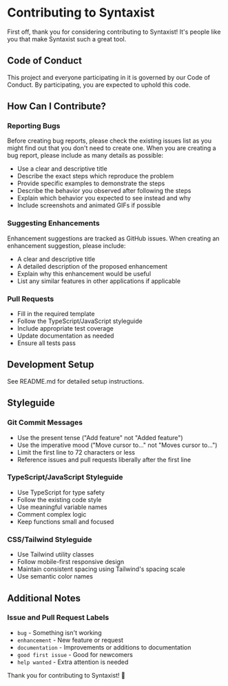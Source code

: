 # Contributing to Syntaxist

First off, thank you for considering contributing to Syntaxist! It's people like you that make Syntaxist such a great tool.

## Code of Conduct

This project and everyone participating in it is governed by our Code of Conduct. By participating, you are expected to uphold this code.

## How Can I Contribute?

### Reporting Bugs

Before creating bug reports, please check the existing issues list as you might find out that you don't need to create one. When you are creating a bug report, please include as many details as possible:

* Use a clear and descriptive title
* Describe the exact steps which reproduce the problem
* Provide specific examples to demonstrate the steps
* Describe the behavior you observed after following the steps
* Explain which behavior you expected to see instead and why
* Include screenshots and animated GIFs if possible

### Suggesting Enhancements

Enhancement suggestions are tracked as GitHub issues. When creating an enhancement suggestion, please include:

* A clear and descriptive title
* A detailed description of the proposed enhancement
* Explain why this enhancement would be useful
* List any similar features in other applications if applicable

### Pull Requests

* Fill in the required template
* Follow the TypeScript/JavaScript styleguide
* Include appropriate test coverage
* Update documentation as needed
* Ensure all tests pass

## Development Setup

See README.md for detailed setup instructions.

## Styleguide

### Git Commit Messages

* Use the present tense ("Add feature" not "Added feature")
* Use the imperative mood ("Move cursor to..." not "Moves cursor to...")
* Limit the first line to 72 characters or less
* Reference issues and pull requests liberally after the first line

### TypeScript/JavaScript Styleguide

* Use TypeScript for type safety
* Follow the existing code style
* Use meaningful variable names
* Comment complex logic
* Keep functions small and focused

### CSS/Tailwind Styleguide

* Use Tailwind utility classes
* Follow mobile-first responsive design
* Maintain consistent spacing using Tailwind's spacing scale
* Use semantic color names

## Additional Notes

### Issue and Pull Request Labels

* `bug` - Something isn't working
* `enhancement` - New feature or request
* `documentation` - Improvements or additions to documentation
* `good first issue` - Good for newcomers
* `help wanted` - Extra attention is needed

Thank you for contributing to Syntaxist! 🚀
